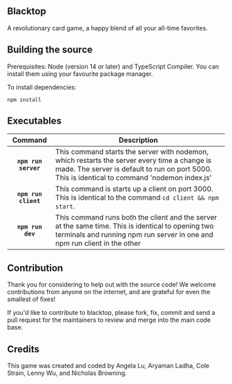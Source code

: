 ## Blacktop

A revolutionary card game, a happy blend of all your all-time favorites. 

## Building the source

Prerequisites: Node (version 14 or later) and TypeScript Compiler. You can install them using your favourite package manager.

To install dependencies: 

```shell
npm install
```

## Executables

|    Command    | Description                                                                                                                                                                                                                                                                                                                                                                                                                                                                                                                                          |
| :-----------: | ---------------------------------------------------------------------------------------------------------------------------------------------------------------------------------------------------------------------------------------------------------------------------------------------------------------------------------------------------------------------------------------------------------------------------------------------------------------------------------------------------------------------------------------------------- |
|  **`npm run server`**   | This command starts the server with nodemon, which restarts the server every time a change is made. The server is default to run on port 5000. This is identical to command 'nodemon index.js'          |
|  **`npm run client`**    | This command is starts up a client on port 3000. This is identical to the command `cd client && npm start`. |
|     **`npm run dev`**     | This command runs both the client and the server at the same time. This is identical to opening two terminals and running npm run server in one and npm run client in the other |

## Contribution

Thank you for considering to help out with the source code! We welcome contributions
from anyone on the internet, and are grateful for even the smallest of fixes!

If you'd like to contribute to blacktop, please fork, fix, commit and send a pull request
for the maintainers to review and merge into the main code base. 

## Credits

This game was created and coded by Angela Lu, Aryaman Ladha, Cole Strain, Lenny Wu, and Nicholas Browning. 
